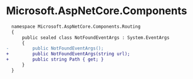 # Microsoft.AspNetCore.Components

```diff
  namespace Microsoft.AspNetCore.Components.Routing
  {
      public sealed class NotFoundEventArgs : System.EventArgs
      {
-         public NotFoundEventArgs();
+         public NotFoundEventArgs(string url);
+         public string Path { get; }
      }
  }
```
